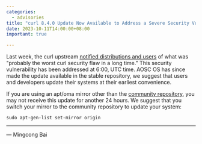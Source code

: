 ```yaml
---
categories:
  - advisories
title: "curl 8.4.0 Update Now Available to Address a Severe Security Vulnerability"
date: 2023-10-11T14:00:00+08:00
important: true

---
```


Last week, the curl upstream [notified distributions and users](https://github.com/curl/curl/discussions/12026) of what was "probably the worst curl security flaw in a long time." This security vulnerability has been addressed at 6:00, UTC time. AOSC OS has since made the update available in the stable repository, we suggest that users and developers update their systems at their earliest convenience.

If you are using an apt/oma mirror other than the [community repository](repo.aosc.io), you may not receive this update for another 24 hours. We suggest that you switch your mirror to the community repository to update your system:

```
sudo apt-gen-list set-mirror origin
```

---

— Mingcong Bai 
